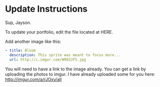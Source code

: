 # Update Instructions

Sup, Jayson.

To update your portfolio, edit the file located at HERE.  

Add another image like this:
```yml
- title: Bloom
  description: This sprite was meant to focus more...
  url: http://i.imgur.com/W903JFS.jpg
```

You will need to have a link to the image already.  You can get a link by uploading the photos to imgur.  I have already uploaded some for you here: http://imgur.com/a/rJOxy/all
